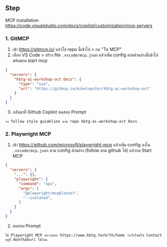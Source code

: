 
## Step

MCP installation
https://code.visualstudio.com/docs/copilot/customization/mcp-servers

### 1. GitMCP
1. เข้า https://gitmcp.io/ แล้วใส่ repo นี้เข้าไป > กด "To MCP"
2. เลือก VS Code > สร้าง file `.vscode/mcp.json` แล้วเพิ่ม config ตามด้านล่างนี้เข้าไป พร้อมกด start mcp
```json
{
  "servers": {
    "kbtg-ai-workshop-oct Docs": {
      "type": "sse",
      "url": "https://gitmcp.io/mikelopster/kbtg-ai-workshop-oct"
    }
  }
}
```
3. กลับมาที่ Github Copilot ทดสอบ Prompt 

```
จง follow style guideline ตาม repo kbtg-ai-workshop-oct Docs
```

### 2. Playwright MCP

1. เข้า https://github.com/microsoft/playwright-mcp แล้วเพิ่ม config ลงใน `.vscode/mcp.json` ตาม config ด้านล่าง (follow ตาม github ได้) แล้วกด Start MCP

```json
{
  "servers": {
    "...": {},
    "playwright": {
      "command": "npx",
      "args": [
        "@playwright/mcp@latest",
        "--isolated",
      ]
    }
  }
}
```

2. ทดสอบ Prompt

```
ใช้ Playwright MCP ตรวจสอบ https://www.kbtg.tech/th/home ว่าเว็บไซต์ใส่ Contact อยู่ที่ Nonthaburi ใช่ไหม
```